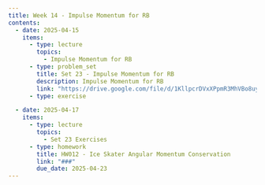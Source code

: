 ```yaml
---
title: Week 14 - Impulse Momentum for RB
contents:
  - date: 2025-04-15
    items:
      - type: lecture
        topics:
          - Impulse Momentum for RB
      - type: problem_set
        title: Set 23 - Impulse Momentum for RB
        description: Impulse Momentum for RB
        link: "https://drive.google.com/file/d/1KllpcrDVxXPpmR3MhVBo8uygIOIQeLGb/view?usp=sharing"
      - type: exercise

  - date: 2025-04-17
    items:
      - type: lecture
        topics:
          - Set 23 Exercises
      - type: homework
        title: HW012 - Ice Skater Angular Momentum Conservation
        link: "###"
        due_date: 2025-04-23
---
```


